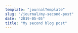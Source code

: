 ```yaml
---
template: "journalTemplate"
slug: "/journal/my-second-post"
date: "2019-05-05"
title: "My second blog post"
---
```

